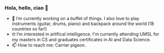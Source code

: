 ### Hola, hello, ciao 🤘

- 🔭 I’m currently working on a buffet of things. I also love to play instruments (guitar, drums, piano) and backpack around the world (18 countries so far!)
- 🤓 I’m interested in artifical intelligence. I'm currently attending UMSL for my masters in CS and graduates certificates in AI and Data Science.
- 📫 How to reach me: Carrier pigeon.
